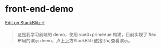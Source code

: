 # front-end-demo

[Edit on StackBlitz ⚡️](https://stackblitz.com/edit/angular-ddbap6)

> 这是我学习前端的 demo，使用 vue3+primeVue 构建，目前实现了 flex 布局的演示 demo，点上上方StackBlitz链接即可查看演示。

